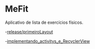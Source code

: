 # MeFit
Aplicativo de lista de exercícios físicos.


-[release/primeiroLayout](https://github.com/phtrebil/MeFit/tree/release/primeiroLayout)

-[implementando_activitys_e_RecyclerView](https:github.com/phtrebil/MeFit/tree/release/desenvolvimento-mobile-nativo-para-android)
